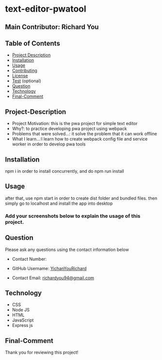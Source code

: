 # text-editor-pwatool 
## Main Contributor: Richard You

## Table of Contents
- [Project Description](#project-description)
- [Installation](#installation)
- [Usage](#usage)
- [Contributing](#contributing)
- [License](#license)
- [Test](#test) (optional)
- [Question](#question)
- [Technology](#technology)
- [Final-Comment](#final-comment)

## Project-Description
- Project Motivation: this is the pwa project for simple text editor
- Why?: to practice developing pwa project using webpack
- Problems that were solved...: it solve the problem that it can work offline
- What I learn...:I learn how to create webpack config file and service worker in order to develop pwa tools

## Installation
npm i in order to install concurrently, and do npm run install
## Usage
after that, use npm start in order to create dist folder and bundled files. then simply go to localhost and install the app into desktop

### Add your screenshots below to explain the usage of this project.
## Question
Please ask any questions using the contact information below

- Contact Number: 

- GitHub Username: [YichanYouRichard](http://github.com/YichanYouRichard)

- Contact Email: richardyou94@gmail.com
## Technology
- CSS
 - Node JS
 - HTML
 - JavaScript
 - Express js
 ## Final-Comment

Thank you for reviewing this project!